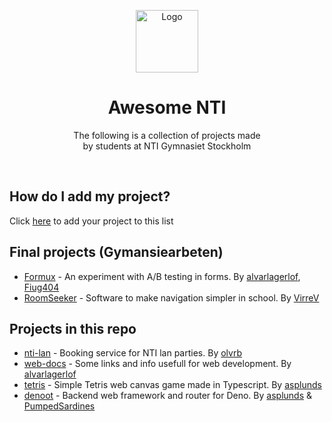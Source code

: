 <p align="center">
    <img src="logo.jpeg" alt="Logo" width="100px"/>
</p>
<h1 align="center">Awesome NTI</h1>
<p align="center">The following is a collection of projects made <br/> by students at NTI Gymnasiet Stockholm</p>

<br/>

## How do I add my project?
Click [here](https://github.com/nti-stockholm/awesome-nti-stockholm/issues/new?assignees=alvarlagerlof&labels=new+project&template=new-project.md&title=I+want+to+add+my+project+to+the+list) to add your project to this list

## Final projects (Gymansiearbeten)
- [Formux](https://github.com/formux-dev/info) - An experiment with A/B testing in forms. By [alvarlagerlof](https://github.com/alvarlagerlof), [Fiug404](https://github.com/Figu404)
- [RoomSeeker](https://github.com/VirreV/RoomSeeker) - Software to make navigation simpler in school. By [VirreV](https://github.com/VirreV)

## Projects in this repo
- [nti-lan](https://github.com/olvrb/nti-lan) - Booking service for NTI lan parties. By [olvrb](https://github.com/olvrb)
- [web-docs](https://github.com/nti-stockholm/web-docs) - Some links and info usefull for web development. By [alvarlagerlof](https://github.com/alvarlagerlof)
- [tetris](https://github.com/asplunds/tetris) - Simple Tetris web canvas game made in Typescript. By [asplunds](https://github.com/asplunds)
- [denoot](https://github.com/Denoot/denoot) - Backend web framework and router for Deno. By [asplunds](https://github.com/asplunds) & [PumpedSardines](https://github.com/PumpedSardines)
